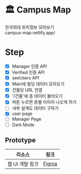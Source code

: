 # 🏛 Campus Map

한국외대 위치정보 모아보기  
campus-map.netlify.app/

# Step
- [x] Manager 인증 API
- [x] Verified 인증 API
- [x] seeUsers API
- [x] Main에 빌딩 데이터 모아오기
- [x] 건물당 URL 연결
- [x] '/건물'에 층 데이터 불러오기
- [x] 버튼 누르면 층별 이미지 나오게 하기
- [ ] 내부 설계도 데이터 구하기
- [x] user page
- [ ] Manager Page
- [ ] Dark Mode

## Prototype

| 리소스          | 링크                                                                                   |
| --------------- | -------------------------------------------------------------------------------------- |
| 웹 UI 개발 링크 | [Figma](https://www.figma.com/file/rBqZXiqskHFpX3J5CN4Bwe/Campus-Map?node-id=0%3A1) |